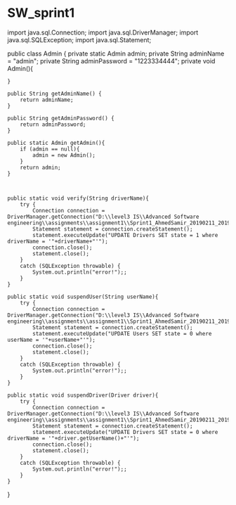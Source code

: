 # SW_sprint1

import java.sql.Connection;
import java.sql.DriverManager;
import java.sql.SQLException;
import java.sql.Statement;

public class Admin {
    private static Admin admin;
    private String adminName = "admin";
    private String adminPassword = "1223334444";
    private void Admin(){

    }

    public String getAdminName() {
        return adminName;
    }

    public String getAdminPassword() {
        return adminPassword;
    }

    public static Admin getAdmin(){
        if (admin == null){
            admin = new Admin();
        }
        return admin;
    }



    public static void verify(String driverName){
        try {
            Connection connection = DriverManager.getConnection("D:\\level3 IS\\Advanced Software engineering\\assignments\\assignment1\\Sprint1_AhmedSamir_20190211_20190668_20190242_20190297\\Gobr\\data.db");
            Statement statement = connection.createStatement();
            statement.executeUpdate("UPDATE Drivers SET state = 1 where driverName = '"+driverName+"'");
            connection.close();
            statement.close();
        }
        catch (SQLException throwable) {
            System.out.println("error!");;
        }
    }

    public static void suspendUser(String userName){
        try {
            Connection connection = DriverManager.getConnection("D:\\level3 IS\\Advanced Software engineering\\assignments\\assignment1\\Sprint1_AhmedSamir_20190211_20190668_20190242_20190297\\Gobr\\data.db");
            Statement statement = connection.createStatement();
            statement.executeUpdate("UPDATE Users SET state = 0 where userName = '"+userName+"'");
            connection.close();
            statement.close();
        }
        catch (SQLException throwable) {
            System.out.println("error!");;
        }
    }

    public static void suspendDriver(Driver driver){
        try {
            Connection connection = DriverManager.getConnection("D:\\level3 IS\\Advanced Software engineering\\assignments\\assignment1\\Sprint1_AhmedSamir_20190211_20190668_20190242_20190297\\Gobr\\data.db");
            Statement statement = connection.createStatement();
            statement.executeUpdate("UPDATE Drivers SET state = 0 where driverName = '"+driver.getUserName()+"'");
            connection.close();
            statement.close();
        }
        catch (SQLException throwable) {
            System.out.println("error!");;
        }
    }
}
